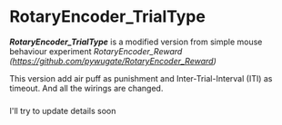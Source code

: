 # RotaryEncoder_TrialType
***RotaryEncoder_TrialType*** is a modified version from simple mouse behaviour experiment *RotaryEncoder_Reward (https://github.com/pywugate/RotaryEncoder_Reward)*

This version add air puff as punishment and Inter-Trial-Interval (ITI) as timeout.
And all the wirings are changed.

##### 
I'll try to update details soon
